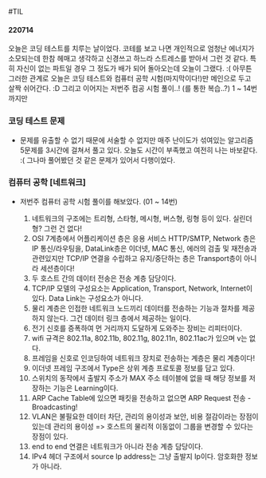 #TIL

#### 220714

오늘은 코딩 테스트를 치루는 날이었다. 코테를 보고 나면 개인적으로 엄청난 에너지가 소모되는데 한참 헤매고 생각하고 신경쓰고 하느라 스트레스를 받아서 그런 것 같다. 특히 자신이 없는 파트일 경우 그 정도가 배가 되어 돌아오는데 오늘이 그랬다. :( 아무튼 그러한 관계로 오늘은 코딩 테스트와 컴퓨터 공학 시험(마지막이다!)만 메인으로 두고 살짝 쉬어간다. :D 그리고 이어지는 저번주 컴공 시험 풀이..! (를 통한 복습..?) 1 ~ 14번까지만

### 코딩 테스트 문제

* 문제를 유출할 수 없기 때문에 서술할 수 없지만 매주 난이도가 섞여있는 알고리즘 5문제를 3시간에 걸쳐서 풀고 있다. 오늘도 시간이 부족했고 여전히 나는 바보같다. :( 그나마 풀어봤던 것 같은 문제가 있어서 다행이었다.

### 컴퓨터 공학 [네트워크]

* 저번주 컴퓨터 공학 시험 풀이를 해보았다. (01 ~ 14번)

  1. 네트워크의 구조에는 트리형, 스타형, 메시형, 버스형, 링형 등이 있다. 실린더 형? 그런 건 없다!
  2. OSI 7계층에서 어플리케이션 층은 응용 서비스 HTTP/SMTP, Network 층은 IP 통신/라우팅을, DataLink층은 이더넷, MAC 통신, 에러의 검출 및 재전송과 관련있지만 TCP/IP 연결을 수립하고 유지/중단하는 층은 Transport층이 아니라 세션층이다!
  3. 두 호스트 간의 데이터 전송은 전송 계층 담당이다.
  4. TCP/IP 모델의 구성요소는 Application, Transport, Network, Internet이 있다. Data Link는 구성요소가 아니다.
  5. 물리 계층은 인접한 네트워크 노드끼리 데이터를 전송하는 기능과 절차를 제공하지 않는다. 그건 데이터 링크 층에서 제공하는 일이다.
  6. 전기 신호를 증폭하여 먼 거리까지 도달하게 도와주는 장비는 리피터이다.
  7. wifi 규격은 802.11a, 802.11b, 802.11g, 802.11n, 802.11ac가 있으며 v는 없다.
  8. 프레임을 신호로 인코딩하여 네트워크 장치로 전송하는 계층은 물리 계층이다!
  9. 이더넷 프레임 구조에서 Type은 상위 계층 프로토콜 정보를 담고 있다.
  10. 스위치의 동작에서 출발지 주소가 MAX 주소 테이블에 없을 때 해당 정보를 저장하는 기능은 Learning이다.
  11. ARP Cache Table에 있으면 패킷을 전송하고 없으면 ARP Request 전송 - Broadcasting!
  12. VLAN은 불필요한 데이터 차단, 관리의 용이성과 보안, 비용 절감이라는 장점이 있는데 관리의 용이성 => 호스트의 물리적 이동없이 그룹을 변경할 수 있다는 장점이 있다.
  13. end to end 연결은 네트워크가 아니라 전송 계층 담당이다.
  14. IPv4 헤더 구조에서 source Ip address는 그냥 출발지 Ip이다. 암호화한 정보가 아니라.

